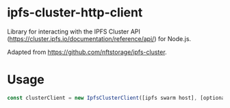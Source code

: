 # ipfs-cluster-http-client

Library for interacting with the IPFS Cluster API (https://cluster.ipfs.io/documentation/reference/api/) for Node.js.

Adapted from https://github.com/nftstorage/ipfs-cluster.

# Usage

```ts
const clusterClient = new IpfsClusterClient([ipfs swarm host], [optional headers to attach with each request])
```
